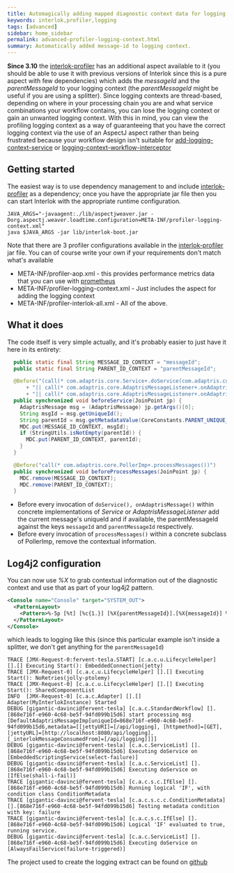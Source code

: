 ```yaml
---
title: Automagically adding mapped diagnostic context data for logging
keywords: interlok,profiler,logging
tags: [advanced]
sidebar: home_sidebar
permalink: advanced-profiler-logging-context.html
summary: Automatically added message-id to logging context.
---
```


**Since 3.10** the [interlok-profiler](https://github.com/adaptris/interlok-profiler) has an additional aspect available to it (you should be able to use it with previous versions of Interlok since this is a pure aspect with few dependencies) which adds the _messageId_ and the _parentMessageId_ to your logging context (the _parentMessageId_ might be useful if you are using a splitter). Since logging contexts are thread-based, depending on where in your processing chain you are and what service combinations your workflow contains, you can lose the logging context or gain an unwanted logging context. With this in mind, you can view the profiling logging context as a way of guaranteeing that you have the correct logging context via the use of an AspectJ aspect rather than being frustrated because your workflow design isn't suitable for [add-logging-context-service][] or [logging-context-workflow-interceptor][]

## Getting started

The easiest way is to use dependency management to and include [interlok-profiler][] as a dependency; once you have the appropriate jar file then you can start Interlok with the appropriate runtime configuration.

```
JAVA_ARGS="-javaagent:./lib/aspectjweaver.jar -Dorg.aspectj.weaver.loadtime.configuration=META-INF/profiler-logging-context.xml"
java $JAVA_ARGS -jar lib/interlok-boot.jar
```

Note that there are 3 profiler configurations available in the [interlok-profiler][] jar file. You can of course write your own if your requirements don't match what's available

* META-INF/profiler-aop.xml - this provides performance metrics data that you can use with [prometheus](advanced-profiler-prometheus.html)
* META-INF/profiler-logging-context.xml - Just includes the aspect for adding the logging context
* META-INF/profiler-interlok-all.xml - All of the above.

## What it does

The code itself is very simple actually, and it's probably easier to just have it here in its entirety:

```java
  public static final String MESSAGE_ID_CONTEXT = "messageId";
  public static final String PARENT_ID_CONTEXT = "parentMessageId";

  @Before("(call(* com.adaptris.core.Service+.doService(com.adaptris.core.AdaptrisMessage)) "
      + "|| call(* com.adaptris.core.AdaptrisMessageListener+.onAdaptrisMessage(com.adaptris.core.AdaptrisMessage)) "
      + "|| call(* com.adaptris.core.AdaptrisMessageListener+.onAdaptrisMessage(com.adaptris.core.AdaptrisMessage, java.util.function.Consumer))) ")
  public synchronized void beforeService(JoinPoint jp) {
    AdaptrisMessage msg = (AdaptrisMessage) jp.getArgs()[0];
    String msgId = msg.getUniqueId();
    String parentId = msg.getMetadataValue(CoreConstants.PARENT_UNIQUE_ID_KEY);
    MDC.put(MESSAGE_ID_CONTEXT, msgId);
    if (StringUtils.isNotEmpty(parentId)) {
      MDC.put(PARENT_ID_CONTEXT, parentId);
    }
  }

  @Before("call(* com.adaptris.core.PollerImp+.processMessages())")
  public synchronized void beforeProcessMessages(JoinPoint jp) {
    MDC.remove(MESSAGE_ID_CONTEXT);
    MDC.remove(PARENT_ID_CONTEXT);
  }
```

* Before every invocation of `doService(), onAdaptrisMessage()` within concrete implementations of _Service_ or _AdaptrisMessageListener_  add the current message's uniqueId and if available, the parentMessageId against the keys `messageId` and `parentMessageId` respectively.
* Before every invocation of `processMessages()` within a concrete subclass of PollerImp, remove the contextual information.

## Log4j2 configuration

You can now use _%X_ to grab contextual information out of the diagnostic context and use that as part of your log4j2 pattern.

```xml
<Console name="Console" target="SYSTEM_OUT">
  <PatternLayout>
    <Pattern>%-5p [%t] [%c{1.}] [%X{parentMessageId}].[%X{messageId}] %m%n</Pattern>
  </PatternLayout>
</Console>
```

which leads to logging like this (since this particular example isn't inside a splitter, we don't get anything for the `parentMessageId`)

```
TRACE [JMX-Request-0:fervent-tesla.START] [c.a.c.u.LifecycleHelper] [].[] Executing Start(): EmbeddedConnection(jetty)
TRACE [JMX-Request-0] [c.a.c.u.LifecycleHelper] [].[] Executing Start(): NoRetries(jolly-ptolemy)
TRACE [JMX-Request-0] [c.a.c.u.LifecycleHelper] [].[] Executing Start(): SharedComponentList
INFO  [JMX-Request-0] [c.a.c.Adapter] [].[] Adapter(MyInterlokInstance) Started
DEBUG [gigantic-davinci@fervent-tesla] [c.a.c.StandardWorkflow] [].[868e716f-e960-4c68-be5f-94fd099b15d6] start processing msg [DefaultAdaptrisMessageImp[uniqueId=868e716f-e960-4c68-be5f-94fd099b15d6,metadata=[[jettyURI]=[/api/logging], [httpmethod]=[GET], [jettyURL]=[http://localhost:8080/api/logging], [_interlokMessageConsumedFrom]=[/api/logging]]]]
DEBUG [gigantic-davinci@fervent-tesla] [c.a.c.ServiceList] [].[868e716f-e960-4c68-be5f-94fd099b15d6] Executing doService on [EmbeddedScriptingService(select-failure)]
DEBUG [gigantic-davinci@fervent-tesla] [c.a.c.ServiceList] [].[868e716f-e960-4c68-be5f-94fd099b15d6] Executing doService on [IfElse(shall-i-fail)]
TRACE [gigantic-davinci@fervent-tesla] [c.a.c.s.c.IfElse] [].[868e716f-e960-4c68-be5f-94fd099b15d6] Running logical 'IF', with condition class ConditionMetadata
TRACE [gigantic-davinci@fervent-tesla] [c.a.c.s.c.c.ConditionMetadata] [].[868e716f-e960-4c68-be5f-94fd099b15d6] Testing metadata condition with key: failure
TRACE [gigantic-davinci@fervent-tesla] [c.a.c.s.c.IfElse] [].[868e716f-e960-4c68-be5f-94fd099b15d6] Logical 'IF' evaluated to true, running service.
DEBUG [gigantic-davinci@fervent-tesla] [c.a.c.ServiceList] [].[868e716f-e960-4c68-be5f-94fd099b15d6] Executing doService on [AlwaysFailService(failure-triggered)]
```

The project used to create the logging extract can be found on [github](https://github.com/adaptris-labs/interlok-logging-context)

[interlok-profiler]: https://nexus.adaptris.net/nexus/content/groups/interlok/com/adaptris/interlok-profiler/
[add-logging-context-service]: https://nexus.adaptris.net/nexus/content/sites/javadocs/com/adaptris/interlok-core/3.10-SNAPSHOT/com/adaptris/core/services/AddLoggingContext.html
[logging-context-workflow-interceptor]: https://nexus.adaptris.net/nexus/content/sites/javadocs/com/adaptris/interlok-core/3.10-SNAPSHOT/com/adaptris/core/interceptor/LoggingContextWorkflowInterceptor.html
[LoggingContextAspect]: https://github.com/adaptris/interlok-profiler/blob/develop/src/main/java/com/adaptris/profiler/aspects/LoggingContextAspect.java